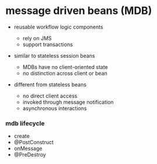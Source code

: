 # message driven beans (MDB)

- reusable workflow logic components
  - rely on JMS
  - support transactions

- similar to stateless session beans
  - MDBs have no client-oriented state
  - no distinction across client or bean

- different from stateless beans
  - no direct client access
  - invoked through message notification
  - asynchronous interactions

### mdb lifecycle

- create
- @PostConstruct
- onMessage
- @PreDestroy
